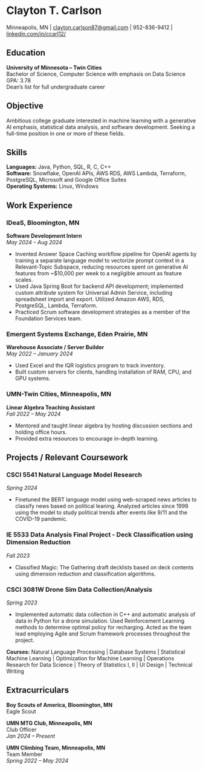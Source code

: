 # Clayton T. Carlson
Minneapolis, MN | [clayton.carlson87@gmail.com](mailto:clayton.carlson87@gmail.com) | 952-836-9412 | [linkedin.com/in/ccarl12/](https://linkedin.com/in/ccarl12/)

## Education

**University of Minnesota – Twin Cities**  
Bachelor of Science, Computer Science with emphasis on Data Science  
GPA: 3.78  
Dean’s list for full undergraduate career

## Objective

Ambitious college graduate interested in machine learning with a generative AI emphasis, statistical data analysis, and software development. Seeking a full-time position in one or more of these fields.

## Skills

**Languages:** Java, Python, SQL, R, C, C++  
**Software:** Snowflake, OpenAI APIs, AWS RDS, AWS Lambda, Terraform, PostgreSQL, Microsoft and Google Office Suites  
**Operating Systems:** Linux, Windows

## Work Experience

### IDeaS, Bloomington, MN  
**Software Development Intern**  
_May 2024 – Aug 2024_  
- Invented Answer Space Caching workflow pipeline for OpenAI agents by training a separate language model to vectorize prompt context in a Relevant-Topic Subspace, reducing resources spent on generative AI features from ~$10,000 per week to a negligible amount as feature scales.
- Used Java Spring Boot for backend API development; implemented custom attribute system for Universal Admin Service, including spreadsheet import and export. Utilized Amazon AWS, RDS, PostgreSQL, Lambda, Terraform.
- Practiced Scrum software development strategies as a member of the Foundation Services team.

### Emergent Systems Exchange, Eden Prairie, MN  
**Warehouse Associate / Server Builder**  
_May 2022 – January 2024_  
- Used Excel and the IQR logistics program to track inventory.
- Built custom servers for clients, handling installation of RAM, CPU, and GPU systems.

### UMN-Twin Cities, Minneapolis, MN  
**Linear Algebra Teaching Assistant**  
_Fall 2022 – May 2024_  
- Mentored and taught linear algebra by hosting discussion sections and holding office hours.
- Provided extra resources to encourage in-depth learning.

## Projects / Relevant Coursework

### CSCI 5541 Natural Language Model Research  
_Spring 2024_  
- Finetuned the BERT language model using web-scraped news articles to classify news based on political leaning. Analyzed articles since 1998 using the model to study political trends after events like 9/11 and the COVID-19 pandemic.

### IE 5533 Data Analysis Final Project - Deck Classification using Dimension Reduction
_Fall 2023_  
- Classified Magic: The Gathering draft decklists based on deck contents using dimension reduction and classification algorithms.

### CSCI 3081W Drone Sim Data Collection/Analysis  
_Spring 2023_  
- Implemented automatic data collection in C++ and automatic analysis of data in Python for a drone simulation. Used Reinforcement Learning methods to determine optimal policy for recharging. Acted as the team lead employing Agile and Scrum framework processes throughout the project.

**Courses:** Natural Language Processing | Database Systems | Statistical Machine Learning | Optimization for Machine Learning | Operations Research for Data Science | Theory of Statistics I, II | UI Design | Technical Writing

## Extracurriculars

**Boy Scouts of America, Bloomington, MN**  
Eagle Scout

**UMN MTG Club, Minneapolis, MN**  
Club Officer  
_Jan 2024 – Present_

**UMN Climbing Team, Minneapolis, MN**  
Team Member  
_Spring 2022 – May 2024_
